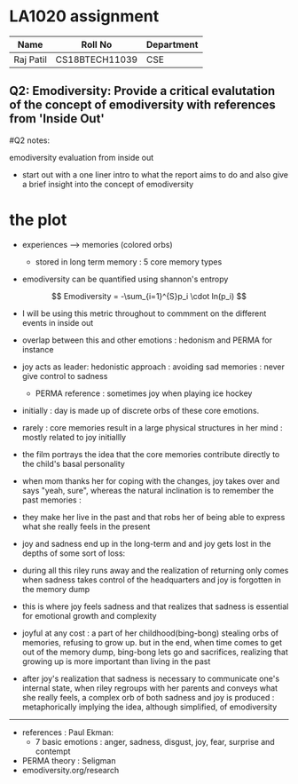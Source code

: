# LA1020 assignment

|Name|Roll No|Department|
|---|---|---|
|Raj Patil|CS18BTECH11039| CSE|

## Q2: Emodiversity: Provide a critical evalutation of the concept of emodiversity with references from 'Inside Out'

#Q2 notes:


emodiversity evaluation from inside out

 - start out with a one liner intro to what the report aims to do and also give a brief insight into the concept of emodiversity

# the plot 
 - experiences --> memories (colored orbs) 
    - stored in long term memory : 5 core memory types

 - emodiversity can be quantified using shannon's entropy 
 
 $$ Emodiversity = -\sum_{i=1}^{S}p_i \cdot ln(p_i) $$
  - I will be using this metric throughout to commment on the different events in inside out

 - overlap between this and other emotions : hedonism and PERMA for instance
 - joy acts as leader: hedonistic approach : avoiding sad memories : never give control to sadness 
    - PERMA reference : sometimes joy when playing ice hockey
 - initially : day is made up of discrete orbs of these core emotions.

 - rarely : core memories result in a large physical structures in her mind : mostly related to joy initiallly

 - the film portrays the idea that the core memories contribute directly to the child's basal personality

 - when mom thanks her for coping with the changes, joy takes over and says "yeah, sure", whereas the natural inclination is to remember the past memories : 

 - they make her live in the past and that robs her of being able to express what she really feels in the present

 - joy and sadness end up in the long-term and and joy gets lost in the depths of some sort of loss:

 - during all this riley runs away and the realization of returning only comes when sadness takes control of the headquarters and joy is forgotten in the memory dump

 - this is where joy feels sadness and that realizes that sadness is essential for emotional growth and complexity

 - joyful at any cost : a part of her childhood(bing-bong) stealing orbs of memories, refusing to grow up. 
 but in the end, when time comes to get out of the memory dump, bing-bong lets go and sacrifices, realizing that growing up is more important than living in the past

 - after joy's realization that sadness is necessary to communicate one's internal state, when riley regroups with her parents and conveys what she really feels, a complex orb of both sadness and joy is produced : metaphorically implying the idea, although simplified, of emodiversity

---

 - references : Paul Ekman:
    - 7 basic emotions : anger, sadness, disgust, joy, fear, surprise and contempt
 - PERMA theory : Seligman
 - emodiversity.org/research
